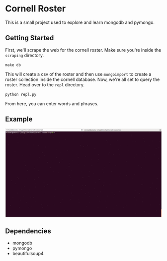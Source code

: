 # Cornell Roster #
This is a small project used to explore and learn mongodb and pymongo.

## Getting Started ##
First, we'll scrape the web for the cornell roster. Make sure you're inside the
`scraping` directory.

    make db

This will create a csv of the roster and then use `mongoimport` to create a
roster collection inside the cornell database. Now, we're all set to query the
roster. Head over to the `repl` directory.

    python repl.py

From here, you can enter words and phrases.

## Example ##
![output gif](output.gif)

## Dependencies ##
- mongodb
- pymongo
- beautifulsoup4
